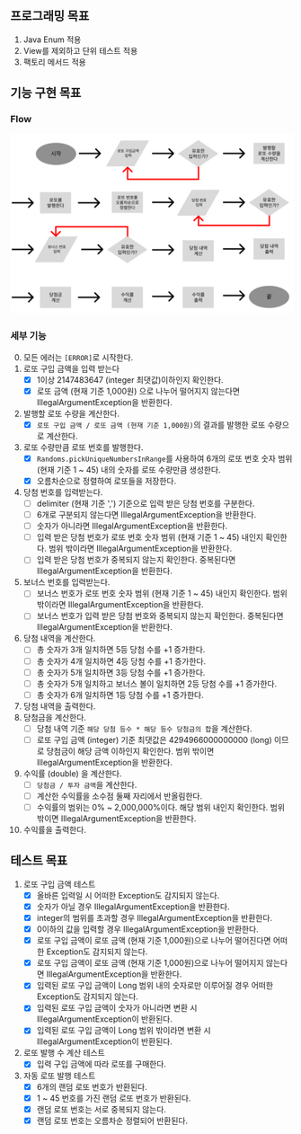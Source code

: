 ## 프로그래밍 목표

1. Java Enum 적용
2. View를 제외하고 단위 테스트 적용
3. 팩토리 메서드 적용

## 기능 구현 목표

### Flow

![FlowDiagram.png](FlowDiagram.png)

### 세부 기능

0. 모든 에러는 `[ERROR]`로 시작한다.
1. 로또 구입 금액을 입력 받는다
    - [x]  1이상 2147483647 (integer 최댓값)이하인지 확인한다.
    - [x]  로또 금액 (현재 기준 1,000원) 으로 나누어 떨어지지 않는다면 IllegalArgumentException을 반환한다.
2. 발행할 로또 수량을 계산한다.
    - [x]  `로또 구입 금액 / 로또 금액 (현재 기준 1,000원)`의 결과를 발행한 로또 수량으로 계산한다.
3. 로또 수량만큼 로또 번호를 발행한다.
    - [x]  `Randoms.pickUniqueNumbersInRange`를 사용하여 6개의 로또 번호 숫자 범위 (현재 기준 1 ~ 45) 내의 숫자를 로또 수량만큼 생성한다.
    - [x]  오름차순으로 정렬하여 로또들을 저장한다.
4. 당첨 번호를 입력받는다.
    - [ ]  delimiter (현재 기준 ',') 기준으로 입력 받은 당첨 번호를 구분한다.
    - [ ]  6개로 구분되지 않는다면 IllegalArgumentException을 반환한다.
    - [ ]  숫자가 아니라면 IllegalArgumentException을 반환한다.
    - [ ]  입력 받은 당첨 번호가 로또 번호 숫자 범위 (현재 기준 1 ~ 45) 내인지 확인한다. 범위 밖이라면 IllegalArgumentException을 반환한다.
    - [ ]  입력 받은 당첨 번호가 중복되지 않는지 확인한다. 중복된다면 IllegalArgumentException을 반환한다.
5. 보너스 번호를 입력받는다.
    - [ ]  보너스 번호가 로또 번호 숫자 범위 (현재 기준 1 ~ 45) 내인지 확인한다. 범위 밖이라면 IllegalArgumentException을 반환한다.
    - [ ]  보너스 번호가 입력 받은 당첨 번호와 중복되지 않는지 확인한다. 중복된다면 IllegalArgumentException을 반환한다.
6. 당첨 내역을 계산한다.
    - [ ]  총 숫자가 3개 일치하면 5등 당첨 수를 +1 증가한다.
    - [ ]  총 숫자가 4개 일치하면 4등 당첨 수를 +1 증가한다.
    - [ ]  총 숫자가 5개 일치하면 3등 당첨 수를 +1 증가한다.
    - [ ]  총 숫자가 5개 일치하고 보너스 볼이 일치하면 2등 당첨 수를 +1 증가한다.
    - [ ]  총 숫자가 6개 일치하면 1등 당첨 수를 +1 증가한다.
7. 당첨 내역을 출력한다.
8. 당첨금을 계산한다.
    - [ ]  당첨 내역 기준 `해당 당첨 등수 * 해당 등수 당첨금의 합`을 계산한다.
    - [ ]  로또 구입 금액 (integer) 기준 최댓값은 4294966000000000 (long) 이므로 당첨금이 해당 금액 이하인지 확인한다. 범위 밖이면 IllegalArgumentException을
      반환한다.
9. 수익률 (double) 을 계산한다.
    - [ ]  `당첨금 / 투자 금액`을 계산한다.
    - [ ]  계산한 수익률을 소수점 둘째 자리에서 반올림한다.
    - [ ]  수익률의 범위는 0% ~ 2,000,000%이다. 해당 범위 내인지 확인한다. 범위 밖이면 IllegalArgumentException을 반환한다.
10. 수익률을 출력한다.

## 테스트 목표

1. 로또 구입 금액 테스트
    - [x]   올바른 입력일 시 어떠한 Exception도 감지되지 않는다.
    - [x]   숫자가 아닐 경우 IllegalArgumentException을 반환한다.
    - [x]   integer의 범위를 초과할 경우 IllegalArgumentException을 반환한다.
    - [x]   0이하의 값을 입력할 경우 IllegalArgumentException을 반환한다.
    - [x]   로또 구입 금액이 로또 금액 (현재 기준 1,000원)으로 나누어 떨어진다면 어떠한 Exception도 감지되지 않는다.
    - [x]   로또 구입 금액이 로또 금액 (현재 기준 1,000원)으로 나누어 떨어지지 않는다면 IllegalArgumentException을 반환한다.
    - [x]   입력된 로또 구입 금액이 Long 범위 내의 숫자로만 이루어질 경우 어떠한 Exception도 감지되지 않는다.
    - [x]   입력된 로또 구입 금액이 숫자가 아니라면 변환 시 IllegalArgumentException이 반환된다.
    - [x]   입력된 로또 구입 금액이 Long 범위 밖이라면 변환 시 IllegalArgumentException이 반환된다.
2. 로또 발행 수 계산 테스트
    - [x]  입력 구입 금액에 따라 로또를 구매한다.
3. 자동 로또 발행 테스트
    - [x]  6개의 랜덤 로또 번호가 반환된다.
    - [x]  1 ~ 45 번호를 가진 랜덤 로또 번호가 반환된다.
    - [x]  랜덤 로또 번호는 서로 중복되지 않는다.
    - [x]  랜덤 로또 번호는 오름차순 정렬되어 반환된다.